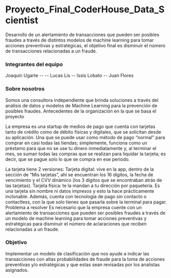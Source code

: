# Proyecto_Final_CoderHouse_Data_Scientist
 Desarrollo de un alertamiento de transacciones que pueden ser posibles fraudes a través de distintos modelos de machine learning para tomar acciones preventivas y estratégicas, el objetivo final es disminuir el número de transacciones relacionadas a un fraude.


### Integrantes del equipo

Joaquín Ugarte --
-- Lucas Lis
-- Issis Lobato
-- Juan Flores

### Sobre nosotros
Somos una consultora independiente que brinda soluciones a través del análisis de datos y modelos de Machine Learning para la prevención de posibles fraudes.
Antecedentes de la organización en la que se basa el proyecto

La empresa es una startup de medios de pago que cuenta con tarjetas tanto de crédito como de débito físicas y digitales, que se solicitan desde su aplicación. Una que se puede usar como método de pago “normal” para comprar en casi todas las tiendas; simplemente, funciona como un préstamo para que no se use tu dinero inmediatamente y, al terminar el mes, se suman todas las compras que se realizan para liquidar la tarjeta; es decir, que se pague solo lo que se compra en ese periodo.

La tarjeta tiene 2 versiones:
Tarjeta digital: vive en la app, dentro de la sección de “Mis tarjetas”, ahí se encuentran los 16 dígitos, la fecha de vencimiento y el CVV dinámico (los 3 dígitos que se encontraban atrás de las tarjetas).
Tarjeta física: te la mandan a tu dirección por paquetería. Es una tarjeta sin nombre ni datos impresos y esto la hace prácticamente inclonable. Además, cuenta con tecnología de pago sin contacto o contactless, con la que solo tienes que pasarla sobre la terminal para pagar. 
Problema a resolver
Es necesario que la empresa cuente con un alertamiento de transacciones que pueden ser posibles fraudes a través de un modelo de machine learning para tomar acciones preventivas y estratégicas para disminuir el número de aclaraciones que reciben relacionadas a un fraude.

### Objetivo

Implementar un modelo de clasificación que nos ayude a indicar las transacciones con altas probabilidades de fraude para la toma de acciones preventivas y/o estratégicas y que estas sean revisadas por los analistas asignados.
